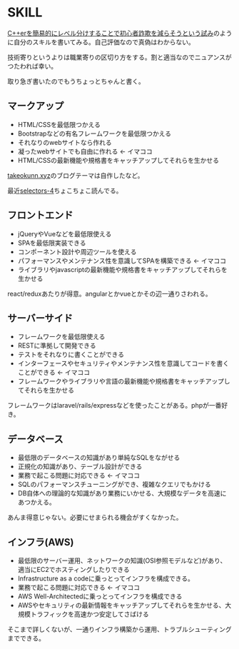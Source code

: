 # SKILL

[C++erを簡易的にレベル分けすることで初心者詐欺を減らそうという試み](https://qiita.com/yumetodo/items/a843bd542106215bbc84)のように自分のスキルを書いてみる。自己評価なので真偽はわからない。

技術寄りというよりは職業寄りの区切り方をする。割と適当なのでニュアンスがつたわれば幸い。

取り急ぎ書いたのでもうちょっとちゃんと書く。

## マークアップ

* HTML/CSSを最低限つかえる
* Bootstrapなどの有名フレームワークを最低限つかえる
* それなりのwebサイトなら作れる
* 凝ったwebサイトでも自由に作れる ← イマココ
* HTML/CSSの最新機能や規格書をキャッチアップしてそれらを生かせる

[takeokunn.xyz](https://takeokunn.xyz/)のブログテーマは自作したなど。

最近[selectors-4](https://www.w3.org/TR/selectors-4/)ちょこちょこ読んでる。

## フロントエンド

* jQueryやVueなどを最低限使える
* SPAを最低限実装できる
* コンポーネント設計や周辺ツールを使える
* パフォーマンスやメンテナンス性を意識してSPAを構築できる ← イマココ
* ライブラリやjavascriptの最新機能や規格書をキャッチアップしてそれらを生かせる

react/reduxあたりが得意。angularとかvueとかその辺一通りさわれる。

## サーバーサイド

* フレームワークを最低限使える
* RESTに準拠して開発できる
* テストをそれなりに書くことができる
* インターフェースやセキュリティやメンテナンス性を意識してコードを書くことができる ← イマココ
* フレームワークやライブラリや言語の最新機能や規格書をキャッチアップしてそれらを生かせる

フレームワークはlaravel/rails/expressなどを使ったことがある。phpが一番好き。

## データベース

* 最低限のデータベースの知識があり単純なSQLをながせる
* 正規化の知識があり、テーブル設計ができる
* 業務で起こる問題に対応できる ← イマココ
* SQLのパフォーマンスチューニングができ、複雑なクエリでもかける
* DB自体への理論的な知識があり業務にいかせる、大規模なデータを高速にあつかえる。

あんま得意じゃない。必要にせまられる機会がすくなかった。

## インフラ(AWS)

* 最低限のサーバー運用、ネットワークの知識(OSI参照モデルなど)があり、適当にEC2でホスティングしたりできる
* Infrastructure as a codeに乗っとってインフラを構成できる。
* 業務で起こる問題に対応できる ← イマココ
* AWS Well-Architectedに乗っとってインフラを構成できる
* AWSやセキュリティの最新情報をキャッチアップしてそれらを生かせる、大規模トラフィックを高速かつ安定してさばける

そこまで詳しくないが、一通りインフラ構築から運用、トラブルシューティングまでできる。
